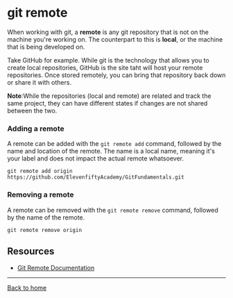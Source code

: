 # git remote
When working with git, a **remote** is any git repository that is not on the machine you're working on. The counterpart to this is **local**, or the machine that is being developed on.

Take GitHub for example. While git is the technology that allows you to create local repositories, GitHub is the site taht will host your remote repositories.
Once stored remotely, you can bring that repository back down or share it with others.

**Note**:While the repositories (local and remote) are related and track the same project, they can have different states if changes are not shared between the two.
### Adding a remote
A remote can be added with the `git remote add` command, followed by the name and location of the remote. 
The name is a local name, meaning it's your label and does not impact the actual remote whatsoever.
```
git remote add origin https://github.com/ElevenfiftyAcademy/GitFundamentals.git
```
### Removing a remote
A remote can be removed with the `git remote remove` command, followed by the name of the remote.
```
git remote remove origin
```
## Resources 
- [Git Remote Documentation](https://git-scm.com/docs/git-remote)
---
[Back to home](../README.md)
